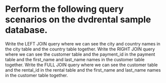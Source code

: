 # Perform the following query scenarios on the dvdrental sample database.



Write the LEFT JOIN query where we can see the city and country names in the city table and the country table together.
Write the RIGHT JOIN query where we can see the customer table and the payment_id in the payment table and the first_name and last_name names in the customer table together.
Write the FULL JOIN query where we can see the customer table and the rental_id in the rental table and the first_name and last_name names in the customer table together.